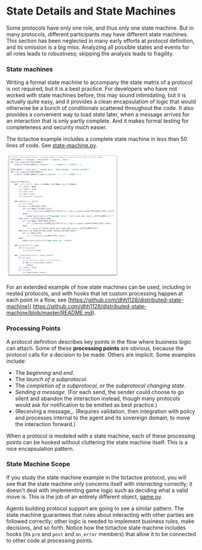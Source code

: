 # State Details and State Machines

Some protocols have only one role, and thus only one state machine.
But in many protocols, different participants may have different state
machines. This section has been neglected in many early efforts at protocol
definition, and its omission is a big miss. Analyzing all possible states
and events for all roles leads to robustness; skipping the analysis leads
to fragility.

### State machines

Writing a formal state machine to accompany the state matrix of a protocol
is not required, but it is a best practice. For developers who have not worked
with state machines before, this may sound intimidating, but it is actually
quite easy, and it provides a clean encapsulation of logic that would otherwise
be a bunch of conditionals scattered throughout the code. It also provides a
convenient way to load state later, when a message arrives for an interaction
that is only partly complete. And it makes formal testing for completeness and
security much easier.

The tictactoe example includes a complete state machine in less than 50
lines of code. See [state-machine.py](tictactoe-1.0/state_machine.py).

[![state machine thumbnail](state-machine-thumbnail.png)](
tictactoe-1.0/state_machine.py)

For an extended example of how state machines can be used, including in nested
protocols, and with hooks that let custom processing happen at each point in
a flow, see [https://github.com/dhh1128/distributed-state-machine](
https://github.com/dhh1128/distributed-state-machine/blob/master/README.md).

### Processing Points

A protocol definition describes key points in the flow where business logic
can attach. Some of these __processing points__ are obvious, because the
protocol calls for a decision to be made. Others are implicit. Some examples
include:

* The _beginning_ and _end_.
* The _launch of a subprotocol_.
* The _completion of a subprotocol_, or the _subprotocol changing state_.
* _Sending a message_. (For each send, the sender could choose to go silent
and abandon the interaction instead, though many
protocols would ask for notification to be emitted as best practice.)
* (Receiving a message_. (Requires validation, then integration
with policy and processes internal to the agent and its sovereign domain,
to move the interaction forward.)

When a protocol is modeled with a state machine, each of these processing
points can be hooked without cluttering the state machine itself. This is
a nice encapsulation pattern.

### State Machine Scope

If you study the state machine example in the tictactoe protocol, you will
see that the state machine only concerns itself with *interacting* correctly;
it doesn't deal with implementing game logic such as deciding what a valid move
is. This is the job of an entirely different object, [game.py](tictactoe-1.0/game.py).

Agents building protocol support are going to see a similar pattern. The state
machine guarantees that rules about interacting with other parties are followed
correctly; other logic is needed to implement business rules, make decisions,
and so forth. Notice how the tictactoe state machine includes hooks (its `pre`
and `post` and `on_error` members) that allow it to be connected to other
code at processing points.

